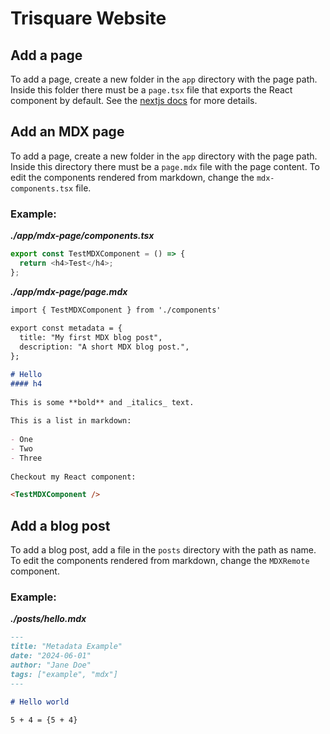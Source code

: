 # Trisquare Website

## Add a page

To add a page, create a new folder in the `app` directory with the page path. Inside this folder there must be a `page.tsx` file that exports the React component by default. See the [nextjs docs](https://nextjs.org/docs/getting-started/project-structure) for more details.

## Add an MDX page

To add a page, create a new folder in the `app` directory with the page path. Inside this directory there must be a `page.mdx` file with the page content. To edit the components rendered from markdown, change the `mdx-components.tsx` file.

### Example:

***./app/mdx-page/components.tsx***

```typescript
export const TestMDXComponent = () => {
  return <h4>Test</h4>;
};
```

***./app/mdx-page/page.mdx***

```md
import { TestMDXComponent } from './components'
 
export const metadata = {
  title: "My first MDX blog post",
  description: "A short MDX blog post.",
};

# Hello
#### h4
 
This is some **bold** and _italics_ text.
 
This is a list in markdown:
 
- One
- Two
- Three
 
Checkout my React component:

<TestMDXComponent />
```

## Add a blog post

To add a blog post, add a file in the `posts` directory with the path as name. To edit the components rendered from markdown, change the `MDXRemote` component.


### Example:

***./posts/hello.mdx***

```md
---
title: "Metadata Example"
date: "2024-06-01"
author: "Jane Doe"
tags: ["example", "mdx"]
---

# Hello world

5 + 4 = {5 + 4}
```